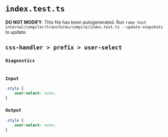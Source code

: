 # `index.test.ts`

**DO NOT MODIFY**. This file has been autogenerated. Run `rome test internal/compiler/transforms/compile/index.test.ts --update-snapshots` to update.

## `css-handler > prefix > user-select`

### `Diagnostics`

```

```

### `Input`

```css
.style {
	user-select: none;
}

```

### `Output`

```css
.style {
	user-select: none;
}

```
